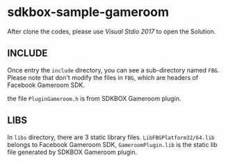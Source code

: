 # sdkbox-sample-gameroom
After clone the codes, please use *Visual Stdio 2017* to open the Solution.

## INCLUDE
Once entry the `include` directory, you can see a sub-directory named `FBG`. Please note that don't modify the files in `FBG`, which are headers of Facebook Gameroom SDK.

the file `PluginGameroom.h` is from SDKBOX Gameroom plugin.

## LIBS
In `libs` directory, there are 3 static library files. `LibFBGPlatform32/64.lib` belongs to Facebook Gameroom SDK, `GameroomPlugin.lib` is the static lib file generated by SDKBOX Gameroom plugin.
